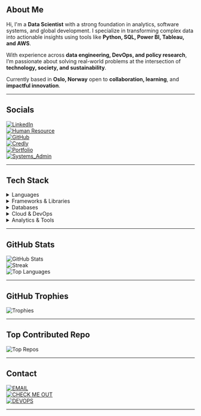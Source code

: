 ## About Me

Hi, I'm a **Data Scientist** with a strong foundation in analytics, software systems, and global development. I specialize in transforming complex data into actionable insights using tools like **Python, SQL, Power BI, Tableau, and AWS**.

With experience across **data engineering, DevOps, and policy research**, I’m passionate about solving real-world problems at the intersection of **technology, society, and sustainability**.

Currently based in **Oslo, Norway** open to **collaboration, learning**, and **impactful innovation**.

---

## Socials

[![LinkedIn](https://img.shields.io/badge/LinkedIn-000000?style=for-the-badge&logo=linkedin&logoColor=white)](https://www.linkedin.com/public-profile/settings?trk=d_flagship3_profile_self_view_public_profile)  
[![Human Resource](https://img.shields.io/badge/Human_Resource-000000?style=for-the-badge&logo=Human_Resource&logoColor=white)](https://kofijoo.github.io/joshua.github.io/)  
[![GitHub](https://img.shields.io/badge/GitHub-000000?style=for-the-badge&logo=github&logoColor=white)](https://github.com/Kofijoo)  
[![Credly](https://img.shields.io/badge/Credly-000000?style=for-the-badge&logo=Credly&logoColor=white)](https://www.credly.com/users/joshua-agyekum.7b55a7d0)  
[![Portfolio](https://img.shields.io/badge/Portfolio-000000?style=for-the-badge&logo=Portfolio&logoColor=white)](https://kofijoo.github.io/)  
[![Systems_Admin](https://img.shields.io/badge/Systems_Admin-000000?style=for-the-badge&logo=Systems_Admin&logoColor=white)](https://kofijoo.github.io/myresume.github.io/)

---

## Tech Stack

<details>
<summary>Languages</summary>

![Python](https://img.shields.io/badge/Python-000000?style=for-the-badge&logo=python&logoColor=white)  
![JavaScript](https://img.shields.io/badge/JavaScript-000000?style=for-the-badge&logo=javascript&logoColor=white)  
![Java](https://img.shields.io/badge/Java-000000?style=for-the-badge&logo=java&logoColor=white)  
![R](https://img.shields.io/badge/R-000000?style=for-the-badge&logo=r&logoColor=white)  
![C++](https://img.shields.io/badge/C++-000000?style=for-the-badge&logo=c%2B%2B&logoColor=white)

</details>

<details>
<summary>Frameworks & Libraries</summary>

![React](https://img.shields.io/badge/React-000000?style=for-the-badge&logo=react&logoColor=white)  
![Flask](https://img.shields.io/badge/Flask-000000?style=for-the-badge&logo=flask&logoColor=white)  
![Laravel](https://img.shields.io/badge/Laravel-000000?style=for-the-badge&logo=laravel&logoColor=white)  
![Node.js](https://img.shields.io/badge/Node.js-000000?style=for-the-badge&logo=node.js&logoColor=white)

</details>

<details>
<summary>Databases</summary>

![PostgreSQL](https://img.shields.io/badge/PostgreSQL-000000?style=for-the-badge&logo=postgresql&logoColor=white)  
![MongoDB](https://img.shields.io/badge/MongoDB-000000?style=for-the-badge&logo=mongodb&logoColor=white)  
![MySQL](https://img.shields.io/badge/MySQL-000000?style=for-the-badge&logo=mysql&logoColor=white)

</details>

<details>
<summary>Cloud & DevOps</summary>

![AWS](https://img.shields.io/badge/AWS-000000?style=for-the-badge&logo=amazon-aws&logoColor=white)  
![Azure](https://img.shields.io/badge/Azure-000000?style=for-the-badge&logo=microsoftazure&logoColor=white)  
![Docker](https://img.shields.io/badge/Docker-000000?style=for-the-badge&logo=docker&logoColor=white)  
![GitHub Actions](https://img.shields.io/badge/GitHub%20Actions-000000?style=for-the-badge&logo=githubactions&logoColor=white)

</details>

<details>
<summary>Analytics & Tools</summary>

![Power BI](https://img.shields.io/badge/Power_BI-000000?style=for-the-badge&logo=powerbi&logoColor=white)  
![Tableau](https://img.shields.io/badge/Tableau-000000?style=for-the-badge&logo=tableau&logoColor=white)  
![Figma](https://img.shields.io/badge/Figma-000000?style=for-the-badge&logo=figma&logoColor=white)

</details>

---

## GitHub Stats

![GitHub Stats](https://github-readme-stats.vercel.app/api?username=Kofijoo&theme=dark&hide_border=false&include_all_commits=false&count_private=false)  
![Streak](https://nirzak-streak-stats.vercel.app/?user=Kofijoo&theme=dark&hide_border=false)  
![Top Languages](https://github-readme-stats.vercel.app/api/top-langs/?username=Kofijoo&theme=dark&hide_border=false&layout=compact)

---

## GitHub Trophies

![Trophies](https://github-profile-trophy.vercel.app/?username=Kofijoo&theme=radical&no-frame=false&no-bg=false&margin-w=4)

---

## Top Contributed Repo

![Top Repos](https://github-contributor-stats.vercel.app/api?username=Kofijoo&limit=5&theme=dark&combine_all_yearly_contributions=true)

---

## Contact

[![EMAIL](https://img.shields.io/badge/Email-000000?style=for-the-badge&logo=gmail&logoColor=white)](mailto:joshuaagyekum21@gmail.com)  
[![CHECK ME OUT](https://img.shields.io/badge/Check_Me_Out-000000?style=for-the-badge&logo=buy-me-a-coffee&logoColor=white)](https://kofijoo.github.io)  
[![DEVOPS](https://img.shields.io/badge/DEVOPS-000000?style=for-the-badge&logo=DEVOPS&logoColor=white)](https://kofijoo.github.io/joshua.github.io)

---
